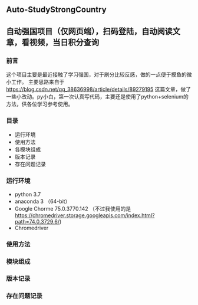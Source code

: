 ## Auto-StudyStrongCountry 
## 自动强国项目（仅网页端），扫码登陆，自动阅读文章，看视频，当日积分查询

### 前言
这个项目主要是最近接触了学习强国，对于刷分比较反感，做的一点便于摸鱼的微小工作。
主要思路来自于 https://blog.csdn.net/qq_38636998/article/details/89279195 这篇文章，做了一些小改动。py小白，第一次认真写代码，主要还是使用了python+selenium的方法，供各位学习参考使用。
### 目录
- 运行环境
- 使用方法
- 各模块组成
- 版本记录
- 存在问题记录
### 运行环境
- python 3.7 
- anaconda 3 （64-bit）
- Google Chorme  75.0.3770.142 （不过我使用的是 https://chromedriver.storage.googleapis.com/index.html?path=74.0.3729.6/)
- Chromedriver
### 使用方法
### 模块组成
### 版本记录
### 存在问题记录
